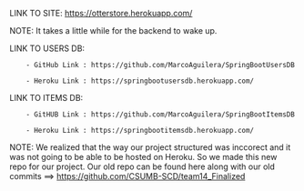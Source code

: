 LINK TO SITE: https://otterstore.herokuapp.com/

NOTE: It takes a little while for the backend to wake up.

LINK TO USERS DB: 

        - GitHub Link : https://github.com/MarcoAguilera/SpringBootUsersDB
        
        - Heroku Link : https://springbootusersdb.herokuapp.com/

LINK TO ITEMS DB:

        - GitHUB Link : https://github.com/MarcoAguilera/SpringBootItemsDB
        
        - Heroku Link : https://springbootitemsdb.herokuapp.com/

NOTE: We realized that the way our project structured was inccorect and it was not going to be able to be hosted on Heroku. So we made this new repo for our project. Our old repo can be found here along with our old commits ==> https://github.com/CSUMB-SCD/team14_Finalized 
